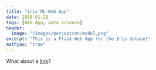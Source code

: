 ```yaml
---
title: "iris ML-Web App"
date: 2019-01-28
tags: [Web App, data science]
header:
  image: "/images/perceptron/model.png"
excerpt: "This is a Flask Web App for the Iris dataset"
mathjax: "true"
---
```




What about a [link](https://github.com/bhrt-sharma/Simple-Iris-ML-WebAPP)?



